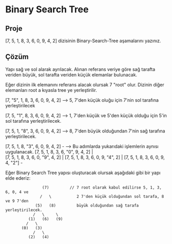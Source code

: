 # Binary Search Tree

## Proje 

[7, 5, 1, 8, 3, 6, 0, 9, 4, 2] dizisinin Binary-Search-Tree aşamalarını yazınız.

## Çözüm

Yapı sağ ve sol alarak ayrılacak. Alınan referans veriye göre sağ tarafta veriden büyük, sol tarafta veriden küçük elemanlar bulunacak. 

Eğer dizinin ilk elemanını referans alacak olursak 7 "root" olur. Dizinin diğer elemanları root a kıyasla tree ye yerleştirilir. 


[7, "5", 1, 8, 3, 6, 0, 9, 4, 2] --> 5, 7'den küçük oluğu için 7'nin sol tarafına yerleştirilecek

[7, 5, "1", 8, 3, 6, 0, 9, 4, 2] --> 1, 7'den küçük ve 5'den küçük olduğu için 5'in sol tarafına yerleştirilecek.

[7, 5, 1, "8", 3, 6, 0, 9, 4, 2] --> 8, 7'den büyük olduğundan 7'nin sağ tarafına yerleştirilecek. 

[7, 5, 1, 8, "3", 6, 0, 9, 4, 2] -   --> Bu adımlarda yukarıdaki işlemlerin aynısı uygulanacak.
[7, 5, 1, 8, 3, 6, "0", 9, 4, 2]  |      
[7, 5, 1, 8, 3, 6, 0, "9", 4, 2]  |
[7, 5, 1, 8, 3, 6, 0, 9, "4", 2]  |
[7, 5, 1, 8, 3, 6, 0, 9, 4, "2"] -  

Eğer Binary Search Tree yapısı oluşturacak olursak aşağıdaki gibi bir yapı elde ederiz:


                    (7)         // 7 root olarak kabul edilirse 5, 1, 3, 6, 0, 4 ve 
                   /   \           2 7'den küçük olduğundan sol tarafa, 8 ve 9 7'den
                 (5)   (8)         büyük olduğundan sağ tarafa yerleştirilecek. 
                /   \     \       
              (1)   (6)   (9)      
             /   \
           (0)   (3)
                /   \
              (2)   (4)


